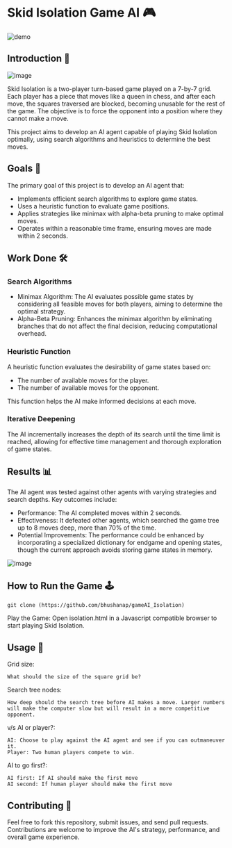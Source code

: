 # Skid Isolation Game AI 🎮

![demo](https://github.com/user-attachments/assets/be28ce9a-2019-47d5-b9c4-110d8f86b7bf)

## Introduction 🌟

![image](https://github.com/bhushanap/gameAI_Isolation/assets/83635464/9be6471e-7870-4b97-a836-c39df9c07d4f)

Skid Isolation is a two-player turn-based game played on a 7-by-7 grid. Each player has a piece that moves like a queen in chess, and after each move, the squares traversed are blocked, becoming unusable for the rest of the game. The objective is to force the opponent into a position where they cannot make a move.

This project aims to develop an AI agent capable of playing Skid Isolation optimally, using search algorithms and heuristics to determine the best moves.

## Goals 🎯

The primary goal of this project is to develop an AI agent that:

- Implements efficient search algorithms to explore game states.
- Uses a heuristic function to evaluate game positions.
- Applies strategies like minimax with alpha-beta pruning to make optimal moves.
- Operates within a reasonable time frame, ensuring moves are made within 2 seconds.

## Work Done 🛠️

### Search Algorithms

- Minimax Algorithm: The AI evaluates possible game states by considering all feasible moves for both players, aiming to determine the optimal strategy.
- Alpha-Beta Pruning: Enhances the minimax algorithm by eliminating branches that do not affect the final decision, reducing computational overhead.

### Heuristic Function

A heuristic function evaluates the desirability of game states based on:

- The number of available moves for the player.
- The number of available moves for the opponent.

This function helps the AI make informed decisions at each move.

### Iterative Deepening

The AI incrementally increases the depth of its search until the time limit is reached, allowing for effective time management and thorough exploration of game states.

## Results 📊

The AI agent was tested against other agents with varying strategies and search depths. Key outcomes include:

- Performance: The AI completed moves within 2 seconds.
- Effectiveness: It defeated other agents, which searched the game tree up to 8 moves deep, more than 70% of the time.
- Potential Improvements: The performance could be enhanced by incorporating a specialized dictionary for endgame and opening states, though the current approach avoids storing game states in memory.

![image](https://github.com/bhushanap/gameAI_Isolation/assets/83635464/3c24698c-6d46-4a59-962a-f91a3b6ee58b)


## How to Run the Game 🕹️

`git clone (https://github.com/bhushanap/gameAI_Isolation)`

Play the Game: Open isolation.html in a Javascript compatible browser to start playing Skid Isolation.

## Usage 📝

Grid size:
```
What should the size of the square grid be?
```
Search tree nodes:
```
How deep should the search tree before AI makes a move. Larger numbers will make the computer slow but will result in a more competitive opponent.
```
v/s AI or player?:
```
AI: Choose to play against the AI agent and see if you can outmaneuver it.
Player: Two human players compete to win.
```

AI to go first?:
```
AI first: If AI should make the first move
AI second: If human player should make the first move
```


## Contributing 🤝

Feel free to fork this repository, submit issues, and send pull requests. Contributions are welcome to improve the AI's strategy, performance, and overall game experience.
